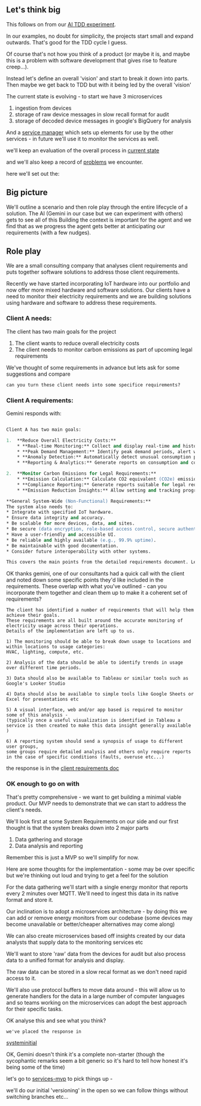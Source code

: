## Let's think big

This follows on from our [AI TDD experiment](https://github.com/illmade-knight/ai-tdd).

In our examples, no doubt for simplicity, the projects start small and expand outwards.
That's good for the TDD cycle I guess.

Of course that's not how you think of a product 
(or maybe it is, and maybe this is a problem with software development that gives rise to feature creep...).

Instead let's define an overall 'vision' and start to break it down into parts.
Then maybe we get back to TDD but with it being led by the overall 'vision'

The current state is evolving - to start we have 3 microservices 
1) ingestion from devices
2) storage of raw device messages in slow recall format for audit
3) storage of decoded device messages in google's BigQuery for analysis

And a [service manager](services-mvp/servicemanager) 
which sets up elements for use by the other services - 
in future we'll use it to monitor the services as well.

we'll keep an evaluation of the overall process in [current state](current.md)

and we'll also keep a record of [problems](problems.md) we encounter.

here we'll set out the:

## Big picture

We'll outline a scenario and then role play through the entire lifecycle of a solution.
The AI (Gemini in our case but we can experiment with others) gets to see all of this 
Building the context is important for the agent and we find that as we progress the agent gets
better at anticipating our requirements (with a few nudges).

## Role play

We are a small consulting company that analyses client requirements and puts together software solutions to address 
those client requirements. 

Recently we have started incorporating IoT hardware into our portfolio and now offer more
mixed hardware and software solutions. Our clients have a need to monitor their electricity requirements and we are building
solutions using hardware and software to address these requirements.

### Client A needs:
The client has two main goals for the project

1) The client wants to reduce overall electricity costs
2) The client needs to monitor carbon emissions as part of upcoming legal requirements

We've thought of some requirements in advance but lets ask for some suggestions and compare 
````ai prompt
can you turn these client needs into some specifice requirements?
````

### Client A requirements:

Gemini responds with:

````ai response

Client A has two main goals:

1.  **Reduce Overall Electricity Costs:**
    * **Real-time Monitoring:** Collect and display real-time and historical electricity usage (power demand kW, energy consumption kWh) via a dashboard. This includes data from main and sub-meters with good granularity (facility-wide, specific areas, large equipment). All data needs to be logged.
    * **Peak Demand Management:** Identify peak demand periods, alert when approaching peak thresholds, allow input of complex electricity tariffs, and calculate costs based on these tariffs. The system should also offer insights into shifting loads to off-peak times.
    * **Anomaly Detection:** Automatically detect unusual consumption patterns (e.g., high usage off-hours, equipment using too much power) and alert users.
    * **Reporting & Analytics:** Generate reports on consumption and costs, allow comparisons, and enable data export for further analysis.

2.  **Monitor Carbon Emissions for Legal Requirements:**
    * **Emission Calculation:** Calculate CO2 equivalent (CO2e) emissions from electricity usage, using configurable (and potentially time-varying) emission factors. This will initially focus on Scope 2 emissions.
    * **Compliance Reporting:** Generate reports suitable for legal requirements, including total emissions, breakdowns, emission factors used, and underlying consumption data. An audit trail is necessary.
    * **Emission Reduction Insights:** Allow setting and tracking progress towards internal emission reduction targets and show how cost-saving measures impact emissions.

**General System-Wide (Non-Functional) Requirements:**
The system also needs to:
* Integrate with specified IoT hardware.
* Ensure data integrity and accuracy.
* Be scalable for more devices, data, and sites.
* Be secure (data encryption, role-based access control, secure authentication).
* Have a user-friendly and accessible UI.
* Be reliable and highly available (e.g., 99.9% uptime).
* Be maintainable with good documentation.
* Consider future interoperability with other systems.

This covers the main points from the detailed requirements document. Let me know if you'd like me to elaborate on any specific part!
````

OK thanks gemini, one of our consultants had a quick call with the client and noted down some specific points
they'd like included in the requirements. These overlap with what you've outlined - can you incorporate them together and
clean them up to make it a coherent set of requirements?

````client requirements
The client has identified a number of requirements that will help them achieve their goals. 
These requirements are all built around the accurate monitoring of electricity usage across their operations. 
Details of the implementation are left up to us.

1) The monitoring should be able to break down usage to locations and within locations to usage categories: 
HVAC, lighting, compute, etc.

2) Analysis of the data should be able to identify trends in usage over different time periods.

3) Data should also be available to Tableau or similar tools such as Google's Looker Studio

4) Data should also be available to simple tools like Google Sheets or Excel for presentations etc

5) A visual interface, web and/or app based is required to monitor some of this analysis - 
(typically once a useful visualization is identified in Tableau a service is then created to make this data insight generally available )

6) A reporting system should send a synopsis of usage to different user groups, 
some groups require detailed analysis and others only require reports in the case of specific conditions (faults, overuse etc...)
````

the response is in the [client requirements doc](clientrequirements.md)

### OK enough to go on with
That's pretty comprehensive - we want to get building a minimal viable product.
Our MVP needs to demonstrate that we can start to address the client's needs.

We'll look first at some System Requirements on our side and our first thought is that the system breaks down into 2 major parts

1) Data gathering and storage
2) Data analysis and reporting

Remember this is just a MVP so we'll simplify for now.

Here are some thoughts for the implementation - some may be over specific but we're thinking out loud and trying 
to get a feel for the solution

For the data gathering we'll start with a single energy monitor that reports every 2 minutes over MQTT.
We'll need to ingest this data in its native format and store it. 

Our inclination is to adopt a microservices architecture - by doing this we can add or remove energy monitors from our codebase
(some devices may become unavailable or better/cheaper alternatives may come along)

We can also create microservices based off insights created by our data analysts that supply data to the monitoring services etc

We'll want to store 'raw' data from the devices for audit but also process data to a unified format for analysis and display.

The raw data can be stored in a slow recal format as we don't need rapid access to it.

We'll also use protocol buffers to move data around - this will allow us to generate handlers for the data in a 
large number of computer languages and so teams working on the microservices can adopt the best approach for their specific tasks.

OK analyse this and see what you think?

````ai response
we've placed the response in 
````
[systeminitial](systeminitial.md)

OK, Gemini doesn't think it's a complete non-starter 
(though the sycophantic remarks seem a bit generic so it's hard to tell how honest it's being some of the time)

let's go to [services-mvp](services-mvp) to pick things up - 

we'll do our initial 'versioning' in the open so we can follow things without switching branches etc...